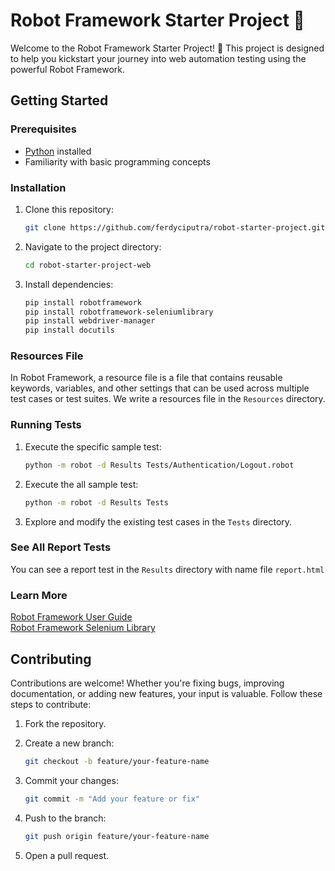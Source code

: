# Robot Framework Starter Project 🤖

Welcome to the Robot Framework Starter Project! 🚀 This project is designed to help you kickstart your journey into web automation testing using the powerful Robot Framework.

## Getting Started

### Prerequisites
- [Python](https://www.python.org/downloads/) installed
- Familiarity with basic programming concepts

### Installation
1. Clone this repository:
   ```bash
   git clone https://github.com/ferdyciputra/robot-starter-project.git

2. Navigate to the project directory:
   ```bash
   cd robot-starter-project-web

3. Install dependencies:
   ```bash
   pip install robotframework
   pip install robotframework-seleniumlibrary
   pip install webdriver-manager
   pip install docutils
   
### Resources File
In Robot Framework, a resource file is a file that contains reusable keywords, variables, and other settings that can be used across multiple test cases or test suites.
We write a resources file in the `Resources` directory.

### Running Tests
1. Execute the specific sample test:
   ```bash
   python -m robot -d Results Tests/Authentication/Logout.robot
   
2. Execute the all sample test:
   ```bash
   python -m robot -d Results Tests

3. Explore and modify the existing test cases in the `Tests` directory.

### See All Report Tests
You can see a report test in the `Results` directory with name file `report.html`

### Learn More
[Robot Framework User Guide](https://robotframework.org/robotframework/latest/RobotFrameworkUserGuide.html)\
[Robot Framework Selenium Library](https://robotframework.org/SeleniumLibrary/SeleniumLibrary.html)

## Contributing
Contributions are welcome! Whether you're fixing bugs, improving documentation, or adding new features, your input is valuable. Follow these steps to contribute:

1. Fork the repository.
   
2. Create a new branch:
   ```bash
   git checkout -b feature/your-feature-name
   
3. Commit your changes:
   ```bash
   git commit -m "Add your feature or fix"
   
4. Push to the branch:
   ```bash
   git push origin feature/your-feature-name
   
5. Open a pull request.